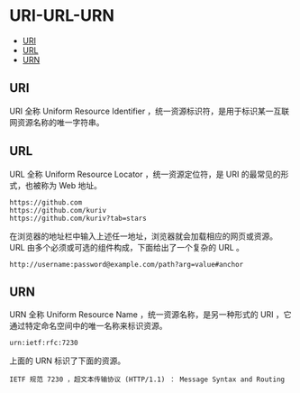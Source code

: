 # URI-URL-URN

* [URI](#uri)
* [URL](#url)
* [URN](#urn)

## URI

URI 全称 Uniform Resource Identifier ，统一资源标识符，是用于标识某一互联网资源名称的唯一字符串。

## URL

URL 全称 Uniform Resource Locator ，统一资源定位符，是 URI 的最常见的形式，也被称为 Web 地址。

```
https://github.com
https://github.com/kuriv
https://github.com/kuriv?tab=stars
```

在浏览器的地址栏中输入上述任一地址，浏览器就会加载相应的网页或资源。 URL 由多个必须或可选的组件构成，下面给出了一个复杂的 URL 。

```
http://username:password@example.com/path?arg=value#anchor
```

## URN

URN 全称 Uniform Resource Name ，统一资源名称，是另一种形式的 URI ，它通过特定命名空间中的唯一名称来标识资源。

```
urn:ietf:rfc:7230
```

上面的 URN 标识了下面的资源。

```
IETF 规范 7230 ，超文本传输协议 (HTTP/1.1) ： Message Syntax and Routing
```

